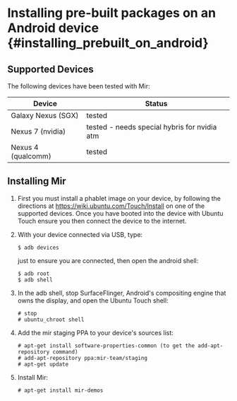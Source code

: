 Installing pre-built packages on an Android device {#installing_prebuilt_on_android}
==================================================

Supported Devices
-----------------

The following devices have been tested with Mir:

| Device             | Status |
| ------------------ | ------ |
| Galaxy Nexus (SGX) | tested |
| Nexus 7 (nvidia)   | tested - needs special hybris for nvidia atm |
| Nexus 4 (qualcomm) | tested |

Installing Mir
--------------

1. First you must install a phablet image on your device, by following the
   directions at https://wiki.ubuntu.com/Touch/Install on one of the supported
   devices. Once you have booted into the device with Ubuntu Touch ensure you
   then connect the device to the internet.

2. With your device connected via USB, type:

       $ adb devices

   just to ensure you are connected, then open the android shell:

       $ adb root
       $ adb shell

3. In the adb shell, stop SurfaceFlinger, Android's compositing engine that
   owns the display, and open the Ubuntu Touch shell:

       # stop
       # ubuntu_chroot shell

4. Add the mir staging PPA to your device's sources list:

       # apt-get install software-properties-common (to get the add-apt-repository command)
       # add-apt-repository ppa:mir-team/staging
       # apt-get update

5. Install Mir:

       # apt-get install mir-demos
